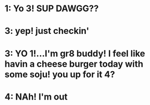 # 1: Yo 3! SUP DAWGG??








# 3: yep! just checkin'
# 3: YO 1!...I'm gr8 buddy! I feel like havin a cheese burger today with some soju! you up for it 4? 

# 4: NAh! I'm out
